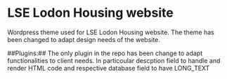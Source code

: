 # LSE Lodon Housing website

Wordpress theme used for LSE Lodon Housing website.
The theme has been changed to adapt design needs of the website.

##Plugins:##
The only plugin in the repo has been change to adapt functionalities to client needs.
In particoular descption field to handle and render HTML code and respective database field to have LONG_TEXT 


